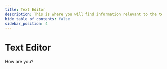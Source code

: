 ```yaml
---
title: Text Editor
description: This is where you will find information relevant to the text editor.
hide_table_of_contents: false
sidebar_position: 4
---
```


# Text Editor

How are you?
